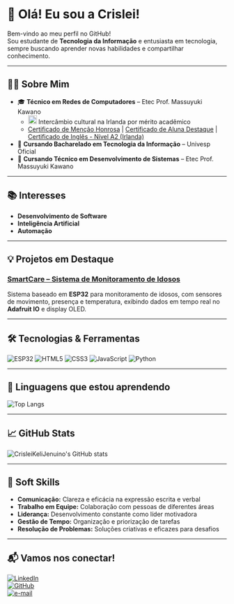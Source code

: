 # 👋 Olá! Eu sou a Crislei!

Bem-vindo ao meu perfil no GitHub!  
Sou estudante de **Tecnologia da Informação** e entusiasta em tecnologia, sempre buscando aprender novas habilidades e compartilhar conhecimento.

---

## 👩‍🎓 Sobre Mim
- 🎓 **Técnico em Redes de Computadores** – Etec Prof. Massuyuki Kawano  
    - <img src="https://cdn.jsdelivr.net/gh/hjnilsson/country-flags/svg/ie.svg" width="20"/> Intercâmbio cultural na Irlanda por mérito acadêmico
    - [Certificado de Menção Honrosa](certificados/Menção%20Honrosa.jpg) | [Certificado de Aluna Destaque](certificados/Aluna%20Destaque.jpg) | [Certificado de Inglês - Nível A2 (Irlanda)](certificados/General-English-A2.jpg)
- 🚧 **Cursando Bacharelado em Tecnologia da Informação** – Univesp Oficial
- 🚧 **Cursando Técnico em Desenvolvimento de Sistemas** – Etec Prof. Massuyuki Kawano

---

## 📚 Interesses

- **Desenvolvimento de Software**
- **Inteligência Artificial**
- **Automação**

---

## 💡 Projetos em Destaque

### [SmartCare – Sistema de Monitoramento de Idosos](https://github.com/CrisleiKeliJenuino/SmartCare)
Sistema baseado em **ESP32** para monitoramento de idosos, com sensores de movimento, presença e temperatura, exibindo dados em tempo real no **Adafruit IO** e display OLED.

---

## 🛠️ Tecnologias & Ferramentas

![ESP32](https://img.shields.io/badge/ESP32-323232?style=for-the-badge&logo=espressif&logoColor=white)
![HTML5](https://img.shields.io/badge/HTML5-E34F26?style=for-the-badge&logo=html5&logoColor=white)
![CSS3](https://img.shields.io/badge/CSS3-1572B6?style=for-the-badge&logo=css3&logoColor=white)
![JavaScript](https://img.shields.io/badge/JavaScript-F7DF1E?style=for-the-badge&logo=javascript&logoColor=black)
![Python](https://img.shields.io/badge/Python-3776AB?style=for-the-badge&logo=python&logoColor=white)

---

## 🚀 Linguagens que estou aprendendo
<!--START_SECTION:langs-->
![Top Langs](https://github-readme-stats.vercel.app/api/top-langs/?username=CrisleiKeliJenuino&layout=compact&theme=default)
<!--END_SECTION:langs-->

---

## 📈 GitHub Stats

![CrisleiKeliJenuino's GitHub stats](https://github-readme-stats.vercel.app/api?username=CrisleiKeliJenuino&show_icons=true&theme=default)

---

## 🧠 Soft Skills

- **Comunicação:** Clareza e eficácia na expressão escrita e verbal
- **Trabalho em Equipe:** Colaboração com pessoas de diferentes áreas
- **Liderança:** Desenvolvimento constante como líder motivadora
- **Gestão de Tempo:** Organização e priorização de tarefas
- **Resolução de Problemas:** Soluções criativas e eficazes para desafios

---

## 📬 Vamos nos conectar!

[![LinkedIn](https://img.shields.io/badge/LinkedIn-Crislei%20Jenuino-blue?style=for-the-badge&logo=linkedin&logoColor=white)](https://www.linkedin.com/in/crislei-jenuino-b3407734a/)  
[![GitHub](https://img.shields.io/badge/GitHub-CrisleiKeliJenuino-181717?style=for-the-badge&logo=github&logoColor=white)](https://github.com/CrisleiKeliJenuino)  
[![e-mail](https://img.shields.io/badge/e--mail-crislei.jenuino@etec.sp.gov.br-red?style=for-the-badge&logo=gmail&logoColor=white)](mailto:crislei.jenuino@etec.sp.gov.br)